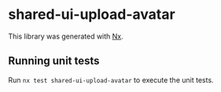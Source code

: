 # shared-ui-upload-avatar

This library was generated with [Nx](https://nx.dev).

## Running unit tests

Run `nx test shared-ui-upload-avatar` to execute the unit tests.
